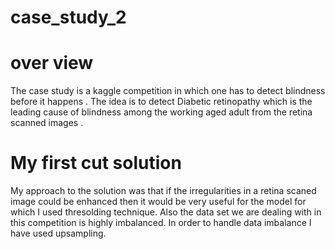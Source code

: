 # case_study_2
 # over view 
 The case study is a kaggle competition in which one has to detect
blindness before it happens . The idea is to detect Diabetic
retinopathy which is the leading cause of blindness among the
working aged adult from the retina scanned images . 

 # My first cut solution 
 My approach to the solution was that if the irregularities in a retina scaned image 
 could be enhanced then it would be very useful for the model for which I used thresolding 
 technique. Also the data set we are dealing with in this competition is highly imbalanced.
 In order to handle data imbalance I have used upsampling. 
